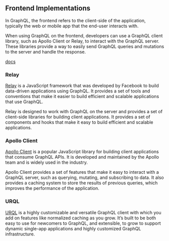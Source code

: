 ## Frontend Implementations
In GraphQL, the frontend refers to the client-side of the application, typically the web or mobile app that the end-user interacts with.

When using GraphQL on the frontend, developers can use a GraphQL client library, such as Apollo Client or Relay, to interact with the GraphQL server. These libraries provide a way to easily send GraphQL queries and mutations to the server and handle the response.

[docs](https://www.howtographql.com/react-apollo/0-introduction/)

### Relay
[Relay](https://the-guild.dev/blog/graphql-codegen-relay-compiler) is a JavaScript framework that was developed by Facebook to build data-driven applications using GraphQL. It provides a set of tools and conventions that make it easier to build efficient and scalable applications that use GraphQL.

Relay is designed to work with GraphQL on the server and provides a set of client-side libraries for building client applications. It provides a set of components and hooks that make it easy to build efficient and scalable applications.

### Apollo Client
[Apollo Client](https://www.howtographql.com/react-apollo/0-introduction/) is a popular JavaScript library for building client applications that consume GraphQL APIs. It is developed and maintained by the Apollo team and is widely used in the industry.

Apollo Client provides a set of features that make it easy to interact with a GraphQL server, such as querying, mutating, and subscribing to data. It also provides a caching system to store the results of previous queries, which improves the performance of the application.

### URQL
[URQL](https://formidable.com/open-source/urql/) is a highly customizable and versatile GraphQL client with which you add on features like normalized caching as you grow. It’s built to be both easy to use for newcomers to GraphQL, and extensible, to grow to support dynamic single-app applications and highly customized GraphQL infrastructure.